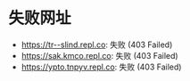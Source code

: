# 失败网址
- https://tr--slind.repl.co: 失败 (403
Failed)
- https://sak.kmco.repl.co: 失败 (403
Failed)
- https://ypto.tnpyv.repl.co: 失败 (403
Failed)
